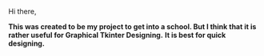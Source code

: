 Hi there,

**This was created to be my project to get into a school. But I think that it is rather useful for Graphical Tkinter Designing.**
**It is best for quick designing.**
